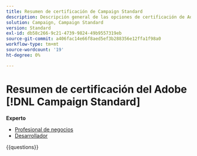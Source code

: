```yaml
---
title: Resumen de certificación de Campaign Standard
description: Descripción general de las opciones de certificación de Adobe Campaign Standard
solution: Campaign, Campaign Standard
version: Standard
exl-id: db58c266-9c21-4739-9824-49b9557319eb
source-git-commit: a406fac14e66f8aed5ef3b288356e12ffa1f98a0
workflow-type: tm+mt
source-wordcount: '19'
ht-degree: 0%

---
```


# Resumen de certificación del Adobe [!DNL Campaign Standard]

**Experto**

* [Profesional de negocios](/help/certifications/acs/acs-e-business.md) <!--AD0-E307-->
* [Desarrollador](/help/certifications/acs/acs-e-developer.md) <!--AD0-E306-->

{{questions}}


